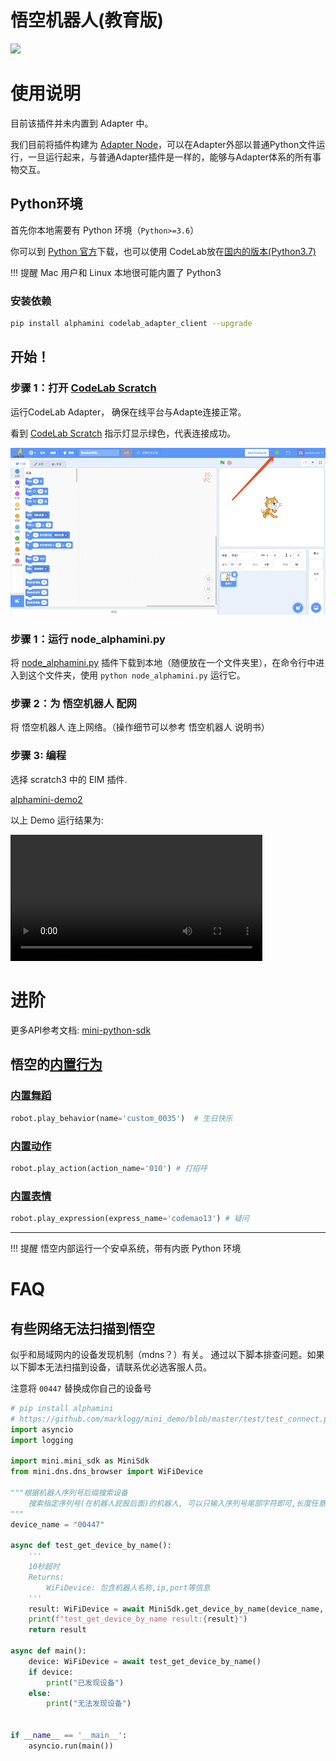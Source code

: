 # 悟空机器人(教育版)
![](https://assets-new.ubtrobot.com/pc/static/cn/images/alphamini_v2/banner.jpg)


# 使用说明
目前该插件并未内置到 Adapter 中。

我们目前将插件构建为 [Adapter Node](https://adapter.codelab.club/dev_guide/Adapter-Node/)，可以在Adapter外部以普通Python文件运行，一旦运行起来，与普通Adapter插件是一样的，能够与Adapter体系的所有事物交互。

## Python环境
首先你本地需要有 Python 环境（`Python>=3.6`）

你可以到 [Python 官方](https://www.python.org/)下载，也可以使用 CodeLab放在[国内的版本(Python3.7)](https://www.codelab.club/blog/2020/08/20/tools#python)

!!! 提醒
    Mac 用户和 Linux 本地很可能内置了 Python3

### 安装依赖
```bash
pip install alphamini codelab_adapter_client --upgrade 
```

## 开始！


### 步骤 1：打开 [CodeLab Scratch](https://scratch-beta.codelab.club)
运行CodeLab Adapter， 确保在线平台与Adapte连接正常。

看到 [CodeLab Scratch](https://scratch-beta.codelab.club) 指示灯显示绿色，代表连接成功。

![](/img/v2/codelab-scratch3.png)

<!--
下载 [CodeLab Scratch Desktop(离线版)](https://www-old.codelab.club/blog/2020/08/20/tools/)，并运行它。

![](../img/scratch3-home.png)
-->
### 步骤 1：运行 node_alphamini.py

将  [node_alphamini.py](https://github.com/CodeLabClub/codelab_adapter_extensions/blob/master/nodes_v3/node_alphamini.py) 插件下载到本地（随便放在一个文件夹里），在命令行中进入到这个文件夹，使用 `python node_alphamini.py` 运行它。

### 步骤 2：为 悟空机器人 配网

将 悟空机器人 连上网络。（操作细节可以参考 悟空机器人 说明书）


### 步骤 3: 编程

选择 scratch3 中的 EIM 插件.

[alphamini-demo2](https://scratch-beta.codelab.club/?sb3url=https://adapter.codelab.club/sb3/alphamini-demo2.sb3)

以上 Demo 运行结果为: 

<video width=80% src="/video/1600057226116780.mp4#t=0.001" controls="controls"></video>

<!--<img width="600px" src="/img/scratch3_tello.png"/>-->

<!--
以下是一个简单 demo: 

![](/img/d5f48154f5c40003eeb416137b1055ad.png)


[tello3-demo](https://scratch-beta.codelab.club/?sb3url=https://adapter.codelab.club/sb3/tello3-demo.sb3)
-->

<!--![](/img/870f31bff87dc33c9640280c786ca483.png)-->

<!--<img width="600px" src="/img/46f87c6602288de4df896243fc87a3dc.png"/>-->


# 进阶

更多API参考文档: [mini-python-sdk](https://web.ubtrobot.com/mini-python-sdk/guide.html)




## 悟空的[内置行为](https://web.ubtrobot.com/mini-python-sdk/additional.html)

### [内置舞蹈](https://web.ubtrobot.com/mini-python-sdk/additional.html#id2)
```python
robot.play_behavior(name='custom_0035')  # 生日快乐
```

### [内置动作](https://web.ubtrobot.com/mini-python-sdk/additional.html#id3)
```python
robot.play_action(action_name='010') # 打招呼
```

### [内置表情](https://web.ubtrobot.com/mini-python-sdk/additional.html#id4)
```python
robot.play_expression(express_name='codemao13') # 疑问
```

---

!!! 提醒
    悟空内部运行一个安卓系统，带有内嵌 Python 环境


# FAQ
## 有些网络无法扫描到悟空
似乎和局域网内的设备发现机制（mdns？）有关。 通过以下脚本排查问题。如果以下脚本无法扫描到设备，请联系优必选客服人员。

注意将 `00447` 替换成你自己的设备号

```python
# pip install alphamini
# https://github.com/marklogg/mini_demo/blob/master/test/test_connect.py
import asyncio
import logging

import mini.mini_sdk as MiniSdk
from mini.dns.dns_browser import WiFiDevice

"""根据机器人序列号后缀搜索设备
    搜索指定序列号(在机器人屁股后面)的机器人, 可以只输入序列号尾部字符即可,长度任意, 建议5个字符以上可以准确匹配
"""
device_name = "00447"

async def test_get_device_by_name():
    '''
    10秒超时
    Returns:
        WiFiDevice: 包含机器人名称,ip,port等信息
    '''
    result: WiFiDevice = await MiniSdk.get_device_by_name(device_name, 10)
    print(f"test_get_device_by_name result:{result}")
    return result

async def main():
    device: WiFiDevice = await test_get_device_by_name()
    if device:
        print("已发现设备")
    else:
        print("无法发现设备")


if __name__ == '__main__':
    asyncio.run(main())
```